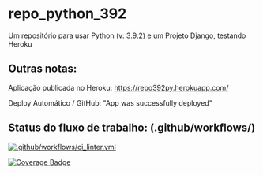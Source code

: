 # repo_python_392

Um repositório para usar Python (v: 3.9.2) e um Projeto Django, testando Heroku


## Outras notas:

Aplicação publicada no Heroku:
https://repo392py.herokuapp.com/

Deploy Automático / GitHub: "App was successfully deployed"

## Status do fluxo de trabalho: (.github/workflows/)

[![.github/workflows/ci_linter.yml](https://github.com/fernandolcouto/repo_py392/actions/workflows/ci_linter.yml/badge.svg)](https://github.com/fernandolcouto/repo_py392/actions/workflows/ci_linter.yml/badge.svg)

[![Coverage Badge](https://img.shields.io/endpoint?url=https://gist.githubusercontent.com/fernandolcouto/40fb734ba0c82e5b5e04a7656b38c41e/raw/test.json)](https://img.shields.io/endpoint?url=https://gist.githubusercontent.com/fernandolcouto/40fb734ba0c82e5b5e04a7656b38c41e/raw/test.json)
